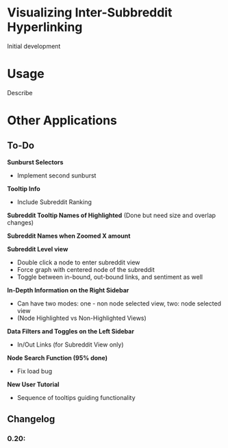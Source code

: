 # Visualizing Inter-Subbreddit Hyperlinking
Initial development



# Usage
Describe





# Other Applications




## To-Do
__Sunburst Selectors__  
+ Implement second sunburst

__Tooltip Info__
+ Include Subreddit Ranking

__Subreddit Tooltip Names of Highlighted__  (Done but need size and overlap changes)

__Subreddit Names when Zoomed X amount__  

__Subreddit Level view__  
+ Double click a node to enter subreddit view
+ Force graph with centered node of the subreddit
+ Toggle between in-bound, out-bound links, and sentiment as well

__In-Depth Information on the Right Sidebar__  
+ Can have two modes: one - non node selected view, two: node selected view
+ (Node Highlighted vs Non-Highlighted Views)

__Data Filters and Toggles on the Left Sidebar__  
+ In/Out Links (for Subreddit View only)

__Node Search Function (95% done)__  
- Fix load bug

__New User Tutorial__  
+ Sequence of tooltips guiding functionality

## Changelog

### 0.20: